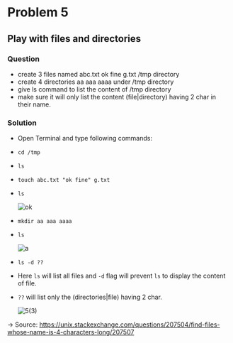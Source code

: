 # Problem 5
## Play with files and directories
### Question
- create  3 files named   abc.txt  ok  fine  g.txt  /tmp directory 
- create  4  directories   aa aaa aaaa  under  /tmp directory 
- give ls command to  list the content of  /tmp directory 
-  make sure it will only list the content (file|directory)  having 2 char in their name.
  
 ### Solution
- Open Terminal and type following commands:
-   `cd /tmp`
-   `ls`
-   `touch abc.txt "ok fine" g.txt`
-   `ls`
  
      ![ok](https://user-images.githubusercontent.com/63852645/86514359-8443d600-be2f-11ea-98f9-222896e71594.PNG)
 
-   `mkdir aa aaa aaaa`
-   `ls`

      ![a](https://user-images.githubusercontent.com/63852645/86514463-f87e7980-be2f-11ea-8889-abf1f58878f3.PNG)
      
 -   `ls -d ??`
 - Here `ls` will list all files and  `-d` flag will prevent `ls` to display the content of file.
  - `??` will list only the (directories|file) having 2 char.
 
 
      ![5(3)](https://user-images.githubusercontent.com/63852645/86514466-03390e80-be30-11ea-81f2-4c0019d7915c.PNG)


 -> Source: https://unix.stackexchange.com/questions/207504/find-files-whose-name-is-4-characters-long/207507
